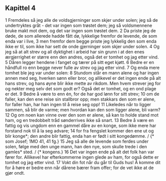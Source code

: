 ## Kapittel 4

1 Fremdeles så jeg alle de voldsgjerninger som skjer under solen; jeg så de undertryktes gråt - det var ingen som trøstet dem; jeg så voldsmennene bruke makt mot dem, og det var ingen som trøstet dem.
2 Da priste jeg de døde, de som allerede hadde fått dø, lykkelige fremfor de levende, de som enda var i live,
3 men fremfor dem begge priste jeg lykkelig den som enda ikke er til, som ikke har sett de onde gjerninger som skjer under solen.
4 Og jeg så at alt strev og all dyktighet i arbeid har sin grunn i at den enes ærgjerrighet er større enn den andres, også det er tomhet og jag etter vind.
5 Dåren legger hendene i fanget og tærer på sitt eget kjøtt.
6 Bedre er en håndfull ro enn begge never fulle av strev og jag etter vind.
7 Og enda mere tomhet ble jeg var under solen:
8 Stundom står en mann alene og har ingen annen med seg, hverken sønn eller bror, og allikevel er det ingen ende på alt hans strev, og hans øyne blir ikke mette av rikdom. Men hvem strever jeg for og nekter meg selv det som godt er? Også det er tomhet, og en ond plage er det.
9 Bedre å være to enn én, for de har god lønn for sitt strev;
10 om de faller, kan den ene reise sin stallbror opp; men stakkars den som er alene, for faller han, har han ingen til å reise seg opp!
11 Likeledes når to ligger sammen, så blir de varme; men hvordan kan den som ligger alene, bli varm?
12 Og om noen kan vinne over den som er alene, så kan to holde stand mot ham, og en tredobbelt tråd sønderrives ikke så snart.
13 Bedre å være en fattig og vis ungdom enn en gammel dåre av en konge, som ikke mere har forstand nok til å la seg advare;
14 for fra fengslet kommer den ene ut og blir konge*; den andre blir fattig, enda han er født i sitt kongedømme. / {* som Josef; 1MO 41, 41 fg.}
15 Jeg så alle de levende som ferdes under solen, følge med den unge mann, han den nye, som skulle trede i den gamles* sted. / {* kongens.}
16 Det var ingen ende på alt det folk han var fører for. Allikevel har efterkommerne ingen glede av ham, for også dette er tomhet og jag etter vind.
17 Vokt din fot når du går til Guds hus! Å komme dit for å høre er bedre enn når dårene bærer fram offer; for de vet ikke at de gjør ondt.
